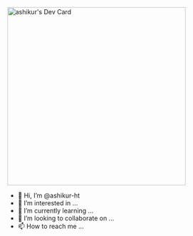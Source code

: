 <a href="https://app.daily.dev/ashikur-HT"><img src="https://api.daily.dev/devcards/723bddef4cad46d2a7312c0f5787a5d0.png?r=dvq" width="400" alt="ashikur's Dev Card"/></a>

- 👋 Hi, I’m @ashikur-ht
- 👀 I’m interested in ...
- 🌱 I’m currently learning ...
- 💞️ I’m looking to collaborate on ...
- 📫 How to reach me ...

<!---
ashikur-ht/ashikur-ht is a ✨ special ✨ repository because its `README.md` (this file) appears on your GitHub profile.
You can click the Preview link to take a look at your changes.
--->
